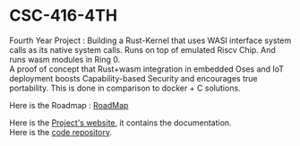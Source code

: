 # CSC-416-4TH
Fourth Year Project : Building a Rust-Kernel that uses WASI interface system calls as its native system calls. Runs on top of emulated Riscv Chip. And runs wasm modules in Ring 0.  
A proof of concept that Rust+wasm integration in embedded Oses and IoT deployment boosts Capability-based Security and encourages true portability. This is done in comparison to docker + C solutions.

Here is the Roadmap : [RoadMap](https://github.com/kiarie404/CSC-416-4TH/blob/main/Roadmap.md)

Here is the [Project's website](https://kiarie404.github.io/CSC-416-4TH/main_site/index.html), it contains the documentation.  
Here is the [code repository](https://github.com/kiarie404/Hobo-OS).

